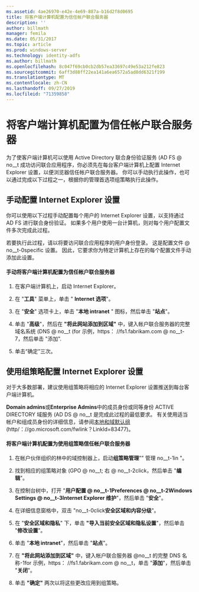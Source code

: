 ```yaml
---
ms.assetid: 4ae26970-e42e-4e69-887a-b16d2f8d0695
title: 将客户端计算机配置为信任帐户联合服务器
description: ''
author: billmath
manager: femila
ms.date: 05/31/2017
ms.topic: article
ms.prod: windows-server
ms.technology: identity-adfs
ms.author: billmath
ms.openlocfilehash: 8c047f69cb0cb2db57ea33697c49e53a212fe823
ms.sourcegitcommit: 6aff3d88ff22ea141a6ea6572a5ad8dd6321f199
ms.translationtype: MT
ms.contentlocale: zh-CN
ms.lasthandoff: 09/27/2019
ms.locfileid: "71359858"
---
```

# <a name="configure-client-computers-to-trust-the-account-federation-server"></a>将客户端计算机配置为信任帐户联合服务器

为了使客户端计算机可以使用 Active Directory 联合身份验证服务 \(AD FS @ no__t 成功访问联合应用程序，你必须先在每台客户端计算机上配置 Internet Explorer 设置，以便浏览器信任帐户联合服务器。 你可以手动执行此操作，也可以通过完成以下过程之一，根据你的管理首选项组策略执行此操作。  
  
## <a name="configuring-internet-explorer-settings-manually"></a>手动配置 Internet Explorer 设置  
你可以使用以下过程手动配置每个用户的 Internet Explorer 设置，以支持通过 AD FS 进行联合身份验证。 如果多个用户使用一台计算机，则对每个用户配置文件多次完成此过程。  
  
若要执行此过程，请以将要访问联合应用程序的用户身份登录。 这是配置文件 @ no__t-0specific 设置。 因此，它要求你为特定计算机上存在的每个配置文件手动添加此设置。  
  
#### <a name="to-manually-configure-client-computers-to-trust-the-account-federation-server"></a>手动将客户端计算机配置为信任帐户联合服务器  
  
1.  在客户端计算机上，启动 Internet Explorer。  
  
2.  在 "**工具**" 菜单上，单击 " **Internet 选项**"。  
  
3.  在 "**安全**" 选项卡上，单击 "**本地 intranet** " 图标，然后单击 "**站点**"。  
  
4.  单击 "**高级**"，然后在 **"将此网站添加到区域"** 中，键入帐户联合服务器的完整域名系统 \(DNS @ no__t \(for 示例，https： \/\/fs1.fabrikam.com @ no__t-7，然后单击 "添加".  
  
5.  单击“确定”三次。  
  
## <a name="configuring-internet-explorer-settings-by-using-grouppolicy"></a>使用组策略配置 Internet Explorer 设置  
对于大多数部署，建议使用组策略将相应的 Internet Explorer 设置推送到每台客户端计算机。  
  
**Domain admins**或**Enterprise Admins**中的成员身份或同等身份 ACTIVE DIRECTORY 域服务 \(AD DS @ no__t 是完成此过程的最低要求。  有关使用适当帐户和组成员身份的详细信息，请参阅[本地和域默认组](https://go.microsoft.com/fwlink/?LinkId=83477) \(http\/：\/\/go.microsoft.com\/fwlink？LinkId\=83477\)。   
  
#### <a name="to-configure-client-computers-to-trust-the-account-federation-server-by-using-grouppolicy"></a>将客户端计算机配置为使用组策略信任帐户联合服务器  
  
1.  在帐户伙伴组织的林中的域控制器上，启动**组策略管理**"" 管理 no__t-1in "。  
  
2.  找到相应的组策略对象 \(GPO @ no__t; 右 @ no__t-2click，然后单击 "**编辑**"。  
  
3.  在控制台树中，打开 "**用户配置 @ no__t-1Preferences @ no__t-2Windows Settings @ no__t-3Internet Explorer 维护**"，然后单击 "**安全**"。  
  
4.  在详细信息窗格中，双击 "no__t-0click**安全区域和内容分级**"。  
  
5.  在 "**安全区域和隐私**" 下，单击 **"导入当前安全区域和隐私设置**"，然后单击 "**修改设置**"。  
  
6.  单击 "**本地 intranet**"，然后单击 "**站点**"。  
  
7.  在 **"将此网站添加到区域"** 中，键入帐户联合服务器 @no__t 的完整 DNS 名称-1for 示例，https： \/\/fs1.fabrikam.com @ no__t，单击 "**添加**"，然后单击 "**关闭**"。  
  
8.  单击 **"确定"** 两次以将这些更改应用到组策略。  
  
